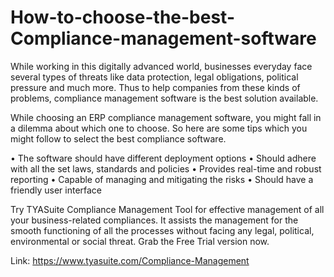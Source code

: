 # How-to-choose-the-best-Compliance-management-software
While working in this digitally advanced world, businesses everyday face several types of threats like data protection, legal obligations, political pressure and much more. Thus to help companies from these kinds of problems, compliance management software is the best solution available. 

While choosing an ERP compliance management software, you might fall in a dilemma about which one to choose. So here are some tips which you might follow to select the best compliance software.

•	The software should have different deployment options
•	Should adhere with all the set laws, standards and policies
•	Provides real-time and robust reporting
•	Capable of managing and mitigating the risks
•	Should have a friendly user interface

Try TYASuite Compliance Management Tool for effective management of all your business-related compliances. It assists the management for the smooth functioning of all the processes without facing any legal, political, environmental or social threat. Grab the Free Trial version now.

Link: https://www.tyasuite.com/Compliance-Management

